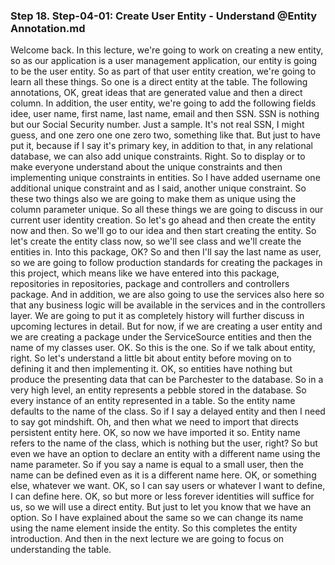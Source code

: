 ### Step 18. Step-04-01: Create User Entity - Understand @Entity Annotation.md
Welcome back.  In this lecture, we're going to work on creating a new entity, so as our application is a user management  application, our entity is going to be the user entity.  So as part of that user entity creation, we're going to learn all these things.  So one is a direct entity at the table.  The following annotations, OK, great ideas that are generated value and then a direct column.  In addition, the user entity, we're going to add the following fields idee, user name, first name,  last name, email and then SSN.  SSN is nothing but our Social Security number.  Just a sample.  It's not real SSN, I might guess, and one zero one one zero two, something like that.  But just to have put it, because if I say it's primary key, in addition to that, in any relational  database, we can also add unique constraints.  Right.  So to display or to make everyone understand about the unique constraints and then implementing unique  constraints in entities.  So I have added username one additional unique constraint and as I said, another unique constraint.  So these two things also we are going to make them as unique using the column parameter unique.  So all these things we are going to discuss in our current user identity creation.  So let's go ahead and then create the entity now and then.  So we'll go to our idea and then start creating the entity.  So let's create the entity class now, so we'll see class and we'll create the entities in.  Into this package, OK?  So and then I'll say the last name as user, so we are going to follow production standards for creating  the packages in this project, which means like we have entered into this package, repositories in  repositories, package and controllers and controllers package.  And in addition, we are also going to use the services also here so that any business logic will be  available in the services and in the controllers layer.  We are going to put it as completely history will further discuss in upcoming lectures in detail.  But for now, if we are creating a user entity and we are creating a package under the ServiceSource  entities and then the name of my classes user.  OK.  So this is the one.  So if we talk about entity, right.  So let's understand a little bit about entity before moving on to defining it and then implementing  it.  OK, so entities have nothing but produce the presenting data that can be Parchester to the database.  So in a very high level, an entity represents a pebble stored in the database.  So every instance of an entity represented in a table.  So the entity name defaults to the name of the class.  So if I say a delayed entity and then I need to say got mindshift.  Oh, and then what we need to import that directs persistent entity here.  OK, so now we have imported it so.  Entity name refers to the name of the class, which is nothing but the user, right?  So but even we have an option to declare an entity with a different name using the name parameter.  So if you say a name is equal to a small user, then the name can be defined even as it is a different  name here.  OK, or something else, whatever we want.  OK, so I can say users or whatever I want to define, I can define here.  OK, so but more or less forever identities will suffice for us, so we will use a direct entity.  But just to let you know that we have an option.  So I have explained about the same so we can change its name using the name element inside the entity.  So this completes the entity introduction.  And then in the next lecture we are going to focus on understanding the table.  